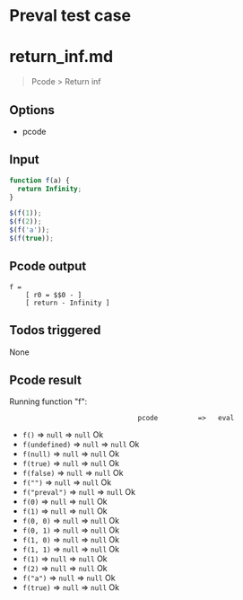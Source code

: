 # Preval test case

# return_inf.md

> Pcode > Return inf

## Options

- pcode

## Input

`````js filename=intro
function f(a) {
  return Infinity;
}

$(f(1));
$(f(2));
$(f('a'));
$(f(true));
`````


## Pcode output


`````fileintro
f =
    [ r0 = $$0 - ]
    [ return - Infinity ]
`````




## Todos triggered


None


## Pcode result


Running function "f":

                                    pcode          =>   eval
 - `f()`                       => `null`           => `null`            Ok
 - `f(undefined)`              => `null`           => `null`            Ok
 - `f(null)`                   => `null`           => `null`            Ok
 - `f(true)`                   => `null`           => `null`            Ok
 - `f(false)`                  => `null`           => `null`            Ok
 - `f("")`                     => `null`           => `null`            Ok
 - `f("preval")`               => `null`           => `null`            Ok
 - `f(0)`                      => `null`           => `null`            Ok
 - `f(1)`                      => `null`           => `null`            Ok
 - `f(0, 0)`                   => `null`           => `null`            Ok
 - `f(0, 1)`                   => `null`           => `null`            Ok
 - `f(1, 0)`                   => `null`           => `null`            Ok
 - `f(1, 1)`                   => `null`           => `null`            Ok
 - `f(1)`                      => `null`           => `null`            Ok
 - `f(2)`                      => `null`           => `null`            Ok
 - `f("a")`                    => `null`           => `null`            Ok
 - `f(true)`                   => `null`           => `null`            Ok
